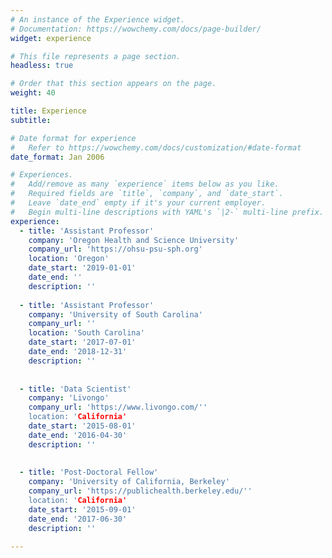 ```yaml
---
# An instance of the Experience widget.
# Documentation: https://wowchemy.com/docs/page-builder/
widget: experience

# This file represents a page section.
headless: true

# Order that this section appears on the page.
weight: 40

title: Experience
subtitle:

# Date format for experience
#   Refer to https://wowchemy.com/docs/customization/#date-format
date_format: Jan 2006

# Experiences.
#   Add/remove as many `experience` items below as you like.
#   Required fields are `title`, `company`, and `date_start`.
#   Leave `date_end` empty if it's your current employer.
#   Begin multi-line descriptions with YAML's `|2-` multi-line prefix.
experience:
  - title: 'Assistant Professor'
    company: 'Oregon Health and Science University'
    company_url: 'https://ohsu-psu-sph.org'
    location: 'Oregon'
    date_start: '2019-01-01'
    date_end: ''
    description: ''
        
  - title: 'Assistant Professor'
    company: 'University of South Carolina'
    company_url: ''
    location: 'South Carolina'
    date_start: '2017-07-01'
    date_end: '2018-12-31'
    description: ''
    
            
  - title: 'Data Scientist'
    company: 'Livongo'
    company_url: 'https://www.livongo.com/''
    location: 'California'
    date_start: '2015-08-01'
    date_end: '2016-04-30'
    description: ''
    
            
  - title: 'Post-Doctoral Fellow'
    company: 'University of California, Berkeley'
    company_url: 'https://publichealth.berkeley.edu/''
    location: 'California'
    date_start: '2015-09-01'
    date_end: '2017-06-30'
    description: ''

---
```

